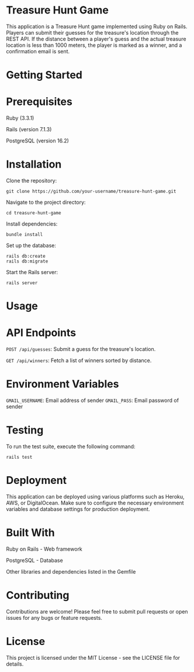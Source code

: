 # Treasure Hunt Game
This application is a Treasure Hunt game implemented using Ruby on Rails. Players can submit their guesses for the treasure's location through the REST API. If the distance between a player's guess and the actual treasure location is less than 1000 meters, the player is marked as a winner, and a confirmation email is sent.

# Getting Started

# Prerequisites
Ruby (3.3.1)

Rails (version 7.1.3)

PostgreSQL (version 16.2)

# Installation

Clone the repository:

```git clone https://github.com/your-username/treasure-hunt-game.git```

Navigate to the project directory:

```cd treasure-hunt-game```

Install dependencies:

```bundle install```

Set up the database:

```
rails db:create
rails db:migrate
```

Start the Rails server:

```rails server```

# Usage

# API Endpoints
`POST /api/guesses`: Submit a guess for the treasure's location.

`GET /api/winners`: Fetch a list of winners sorted by distance.


# Environment Variables
`GMAIL_USERNAME`: Email address of sender
`GMAIL_PASS`: Email password of sender

# Testing
To run the test suite, execute the following command:

```rails test```

# Deployment

This application can be deployed using various platforms such as Heroku, AWS, or DigitalOcean. Make sure to configure the necessary environment variables and database settings for production deployment.


# Built With
Ruby on Rails - Web framework

PostgreSQL - Database

Other libraries and dependencies listed in the Gemfile


# Contributing
Contributions are welcome! Please feel free to submit pull requests or open issues for any bugs or feature requests.

# License
This project is licensed under the MIT License - see the LICENSE file for details.

